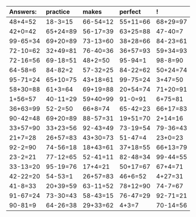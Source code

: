 | Answers: | practice | makes | perfect | ! |
| :--- | :--- | :--- | :--- | :--- |
| 48+4=52 | 18-3=15 | 66-54=12 | 55+11=66 | 68+29=97 | 
| 42+0=42 | 65+24=89 | 56-17=39 | 63+25=88 | 47-40=7 | 
| 99-65=34 | 69+20=89 | 73-13=60 | 38+28=66 | 84-23=61 | 
| 72-10=62 | 32+49=81 | 76-40=36 | 36+57=93 | 59+34=93 | 
| 72-16=56 | 69-18=51 | 48+2=50 | 95-94=1 | 98-8=90 | 
| 64-58=6 | 84-82=2 | 57-32=25 | 84-22=62 | 50+24=74 | 
| 95-71=24 | 65+10=75 | 43+18=61 | 99-75=24 | 3+47=50 | 
| 58+30=88 | 61+3=64 | 69+19=88 | 20+54=74 | 71+20=91 | 
| 1+56=57 | 40-11=29 | 59+40=99 | 91-0=91 | 6+75=81 | 
| 36+63=99 | 52-2=50 | 66+8=74 | 65-42=23 | 66+17=83 | 
| 90-42=48 | 69+20=89 | 88-57=31 | 19+51=70 | 2+14=16 | 
| 33+57=90 | 33+23=56 | 92-43=49 | 73-19=54 | 79-36=43 | 
| 21+7=28 | 26+57=83 | 43+30=73 | 51-47=4 | 23+0=23 | 
| 92-2=90 | 74-56=18 | 18+43=61 | 37+18=55 | 66+13=79 | 
| 23-2=21 | 77-12=65 | 52-41=11 | 82-48=34 | 99-44=55 | 
| 33-13=20 | 95-19=76 | 17+4=21 | 50+17=67 | 67+4=71 | 
| 42-22=20 | 54-53=1 | 26+57=83 | 46+6=52 | 4+27=31 | 
| 41-8=33 | 20+39=59 | 63-11=52 | 78+12=90 | 74-7=67 | 
| 91-67=24 | 73-30=43 | 58-43=15 | 76-47=29 | 92-71=21 | 
| 90-81=9 | 64-26=38 | 29+33=62 | 4+3=7 | 70-14=56 | 
